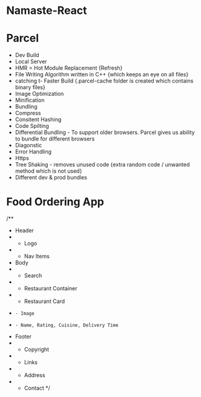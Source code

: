# Namaste-React

# Parcel

- Dev Build
- Local Server
- HMR = Hot Module Replacement {Refresh}
- File Writing Algorithm written in C++ {which keeps an eye on all files}
- catching t- Faster Build {.parcel-cache folder is created which contains binary files}
- Image Optimization
- Minification
- Bundling
- Compress
- Consitent Hashing
- Code Spilting
- Differential Bundling - To support older browsers. Parcel gives us ability to bundle for different browsers
- Diagonstic
- Error Handling
- Https
- Tree Shaking - removes unused code {extra random code / unwanted method which is not used}
- Different dev & prod bundles

# Food Ordering App

/**
 * Header
 * - Logo
 * - Nav Items
 * Body
 * - Search
 * - Restaurant Container
 *   - Restaurant Card
 *     - Image
 *     - Name, Rating, Cuisine, Delivery Time
 * Footer
 * - Copyright
 * - Links
 * - Address
 * - Contact
 */
